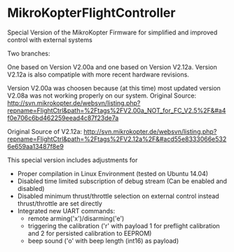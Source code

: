 # MikroKopterFlightController
Special Version of the MikroKopter Firmware for simplified and improved control with external systems

Two branches: 

One based on Version V2.00a and one based on Version V2.12a. Version V2.12a is also compatiple with more recent hardware revisions.

Version V2.00a was choosen because (at this time) most updated version V2.08a was not working properly on our system.
Original Source: http://svn.mikrokopter.de/websvn/listing.php?repname=FlightCtrl&path=%2Ftags%2FV2.00a_NOT_for_FC_V2.5%2F&#a4f0e706c6bd462259eead4c87f23de7a

Original Source of V2.12a: http://svn.mikrokopter.de/websvn/listing.php?repname=FlightCtrl&path=%2Ftags%2FV2.12a%2F&#acd55e8333066e5326e659aa13487f8e9

This special version includes adjustments for
* Proper compilation in Linux Environment (tested on Ubuntu 14.04)
* Disabled time limited subscription of debug stream (Can be enabled and disabled)
* Disabled minimum thrust/throttle selection on external control instead thrust/throttle are set directly
* Integrated new UART commands:
  * remote arming('x')/disarming('e')
  * triggering the calibration ('r' with payload 1 for preflight calibration and 2 for persisted calibration to EEPROM)
  * beep sound ('o' with beep length (int16) as payload)
